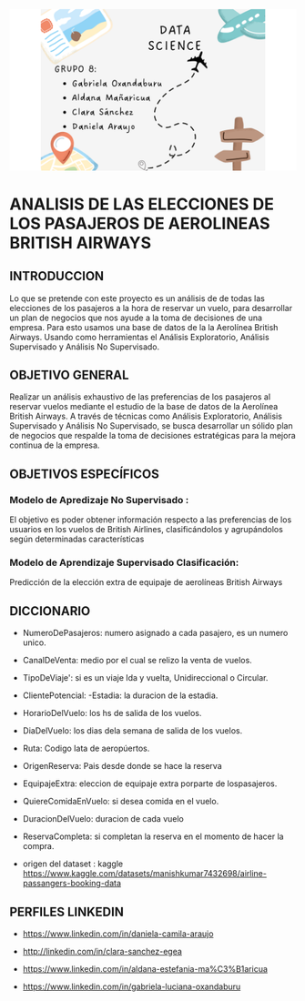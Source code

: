 ![portada](Datos/grupo8.png)

# ANALISIS DE LAS ELECCIONES DE LOS PASAJEROS DE AEROLINEAS BRITISH AIRWAYS

## INTRODUCCION 
Lo que se pretende con este proyecto es un análisis de de todas las elecciones de los pasajeros a la hora de reservar un vuelo, para desarrollar un plan de negocios que nos ayude a la toma de decisiones de una empresa.
Para esto usamos una base de datos de la la Aerolínea British Airways.
Usando como herramientas el Análisis Exploratorio, Análisis Supervisado y Análisis No Supervisado.
## OBJETIVO GENERAL 
Realizar un análisis exhaustivo de las preferencias de los pasajeros al reservar vuelos mediante el estudio de la base de datos de la Aerolínea British Airways. A través de técnicas como Análisis Exploratorio, Análisis Supervisado y Análisis No Supervisado, se busca desarrollar un sólido plan de negocios que respalde la toma de decisiones estratégicas para la mejora continua de la empresa.

## OBJETIVOS ESPECÍFICOS

### Modelo de Apredizaje No Supervisado :
El objetivo es poder obtener información respecto a las preferencias de los usuarios en los vuelos de British Airlines, clasificándolos y agrupándolos según determinadas características
### Modelo de Aprendizaje Supervisado Clasificación: 
Predicción de la elección extra de equipaje de aerolíneas British Airways
## DICCIONARIO 

- NumeroDePasajeros: numero asignado a cada pasajero, es un numero unico. 
- CanalDeVenta: medio por el cual se relizo la venta de vuelos. 
- TipoDeViaje': si es un viaje Ida y vuelta, Unidireccional o Circular.
- ClientePotencial: -Estadia: la duracion de la estadia. 
- HorarioDelVuelo: los hs de salida de los vuelos. 
- DiaDelVuelo: los dias dela semana de salida de los vuelos. 
- Ruta: Codigo Iata de aeropúertos. 
- OrigenReserva: Pais desde donde se hace la reserva 
- EquipajeExtra: eleccion de equipaje extra porparte de lospasajeros. 
- QuiereComidaEnVuelo: si desea comida en el vuelo. 
- DuracionDelVuelo: duracion de cada vuelo
- ReservaCompleta: si completan la reserva en el momento de hacer la compra.


- origen del dataset : kaggle https://www.kaggle.com/datasets/manishkumar7432698/airline-passangers-booking-data

## PERFILES LINKEDIN
- https://www.linkedin.com/in/daniela-camila-araujo
  
- http://linkedin.com/in/clara-sanchez-egea

- https://www.linkedin.com/in/aldana-estefania-ma%C3%B1aricua

- https://www.linkedin.com/in/gabriela-luciana-oxandaburu
